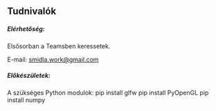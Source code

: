 ## Tudnivalók

##### Elérhetőség:
Elsősorban a Teamsben keressetek.

E-mail: <smidla.work@gmail.com>

##### Előkészületek:

A szükséges Python modulok:
    pip install glfw
    pip install PyOpenGL
    pip install numpy
